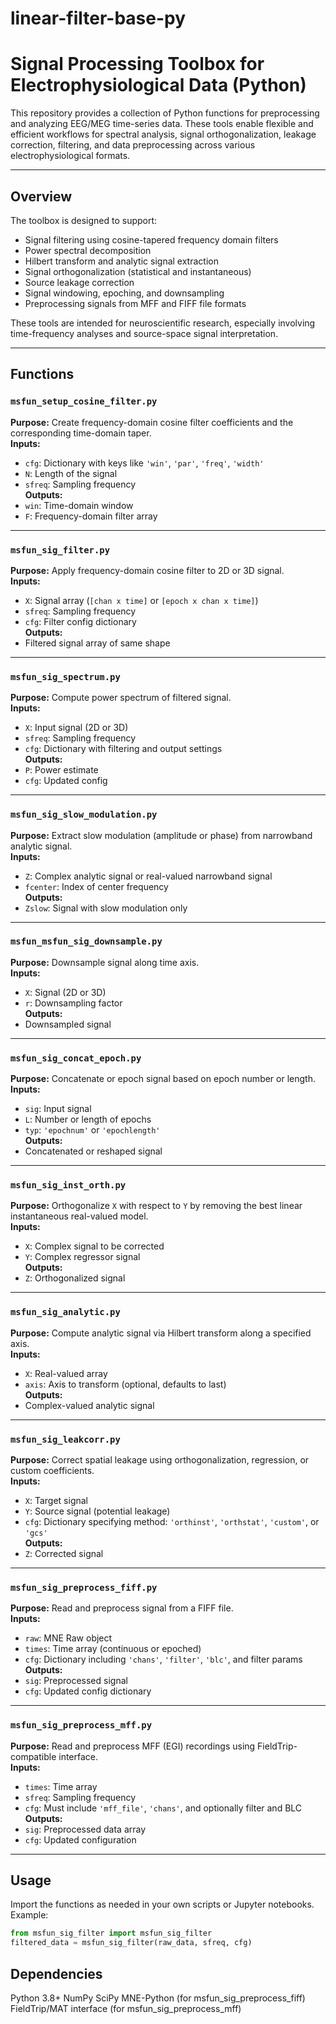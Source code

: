 # linear-filter-base-py

# Signal Processing Toolbox for Electrophysiological Data (Python)

This repository provides a collection of Python functions for preprocessing and analyzing EEG/MEG time-series data. These tools enable flexible and efficient workflows for spectral analysis, signal orthogonalization, leakage correction, filtering, and data preprocessing across various electrophysiological formats.

---

## Overview

The toolbox is designed to support:
- Signal filtering using cosine-tapered frequency domain filters
- Power spectral decomposition
- Hilbert transform and analytic signal extraction
- Signal orthogonalization (statistical and instantaneous)
- Source leakage correction
- Signal windowing, epoching, and downsampling
- Preprocessing signals from MFF and FIFF file formats

These tools are intended for neuroscientific research, especially involving time-frequency analyses and source-space signal interpretation.

---

## Functions

### `msfun_setup_cosine_filter.py`
**Purpose:** Create frequency-domain cosine filter coefficients and the corresponding time-domain taper.  
**Inputs:** 
- `cfg`: Dictionary with keys like `'win'`, `'par'`, `'freq'`, `'width'`
- `N`: Length of the signal
- `sfreq`: Sampling frequency  
**Outputs:** 
- `win`: Time-domain window
- `F`: Frequency-domain filter array

---

### `msfun_sig_filter.py`
**Purpose:** Apply frequency-domain cosine filter to 2D or 3D signal.  
**Inputs:** 
- `X`: Signal array (`[chan x time]` or `[epoch x chan x time]`)
- `sfreq`: Sampling frequency
- `cfg`: Filter config dictionary  
**Outputs:** 
- Filtered signal array of same shape

---

### `msfun_sig_spectrum.py`
**Purpose:** Compute power spectrum of filtered signal.  
**Inputs:** 
- `X`: Input signal (2D or 3D)
- `sfreq`: Sampling frequency
- `cfg`: Dictionary with filtering and output settings  
**Outputs:** 
- `P`: Power estimate
- `cfg`: Updated config

---

### `msfun_sig_slow_modulation.py`
**Purpose:** Extract slow modulation (amplitude or phase) from narrowband analytic signal.  
**Inputs:** 
- `Z`: Complex analytic signal or real-valued narrowband signal
- `fcenter`: Index of center frequency  
**Outputs:** 
- `Zslow`: Signal with slow modulation only

---

### `msfun_msfun_sig_downsample.py`
**Purpose:** Downsample signal along time axis.  
**Inputs:** 
- `X`: Signal (2D or 3D)
- `r`: Downsampling factor  
**Outputs:** 
- Downsampled signal

---

### `msfun_sig_concat_epoch.py`
**Purpose:** Concatenate or epoch signal based on epoch number or length.  
**Inputs:** 
- `sig`: Input signal
- `L`: Number or length of epochs
- `typ`: `'epochnum'` or `'epochlength'`  
**Outputs:** 
- Concatenated or reshaped signal

---

### `msfun_sig_inst_orth.py`
**Purpose:** Orthogonalize `X` with respect to `Y` by removing the best linear instantaneous real-valued model.  
**Inputs:** 
- `X`: Complex signal to be corrected
- `Y`: Complex regressor signal  
**Outputs:** 
- `Z`: Orthogonalized signal

---

### `msfun_sig_analytic.py`
**Purpose:** Compute analytic signal via Hilbert transform along a specified axis.  
**Inputs:** 
- `X`: Real-valued array
- `axis`: Axis to transform (optional, defaults to last)  
**Outputs:** 
- Complex-valued analytic signal

---

### `msfun_sig_leakcorr.py`
**Purpose:** Correct spatial leakage using orthogonalization, regression, or custom coefficients.  
**Inputs:** 
- `X`: Target signal
- `Y`: Source signal (potential leakage)
- `cfg`: Dictionary specifying method: `'orthinst'`, `'orthstat'`, `'custom'`, or `'gcs'`  
**Outputs:** 
- `Z`: Corrected signal

---

### `msfun_sig_preprocess_fiff.py`
**Purpose:** Read and preprocess signal from a FIFF file.  
**Inputs:** 
- `raw`: MNE Raw object
- `times`: Time array (continuous or epoched)
- `cfg`: Dictionary including `'chans'`, `'filter'`, `'blc'`, and filter params  
**Outputs:** 
- `sig`: Preprocessed signal
- `cfg`: Updated config dictionary

---

### `msfun_sig_preprocess_mff.py`
**Purpose:** Read and preprocess MFF (EGI) recordings using FieldTrip-compatible interface.  
**Inputs:** 
- `times`: Time array
- `sfreq`: Sampling frequency
- `cfg`: Must include `'mff_file'`, `'chans'`, and optionally filter and BLC  
**Outputs:** 
- `sig`: Preprocessed data array
- `cfg`: Updated configuration

---

## Usage

Import the functions as needed in your own scripts or Jupyter notebooks. Example:

```python
from msfun_sig_filter import msfun_sig_filter
filtered_data = msfun_sig_filter(raw_data, sfreq, cfg)
```

## Dependencies
Python 3.8+
NumPy
SciPy
MNE-Python (for msfun_sig_preprocess_fiff)
FieldTrip/MAT interface (for msfun_sig_preprocess_mff)
